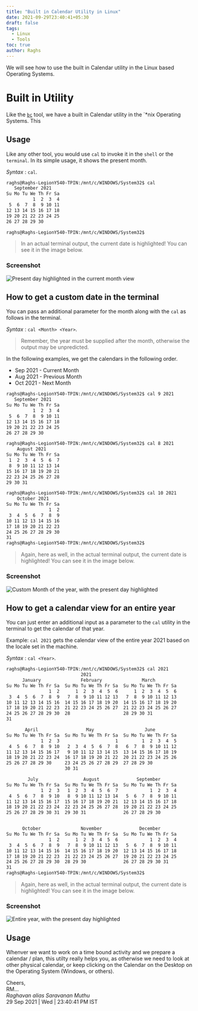 ```yaml
---
title: "Built in Calendar Utility in Linux"
date: 2021-09-29T23:40:41+05:30
draft: false
tags:
  - Linux
  - Tools
toc: true
author: Raghs
---
```


We will see how to use the built in Calendar utility in the Linux based Operating Systems.

<!--more-->

# Built in Utility 

Like the [`bc`](./how-to-use-the-bc-tool.md) tool, we have a built in Calendar utility in the `*nix Operating Systems. This

## Usage 

Like any other tool, you would use `cal` to invoke it in the `shell` or the `terminal`. In its simple usage, it shows the present month. 

*Syntax* : `cal`.

```sh
raghs@Raghs-LegionY540-TPIN:/mnt/c/WINDOWS/System32$ cal
   September 2021
Su Mo Tu We Th Fr Sa
          1  2  3  4
 5  6  7  8  9 10 11
12 13 14 15 16 17 18
19 20 21 22 23 24 25
26 27 28 29 30

raghs@Raghs-LegionY540-TPIN:/mnt/c/WINDOWS/System32$
```
> In an actual terminal output, the current date is highlighted! You can see it in the image below. 

### Screenshot 

<img src="https://www.raghsonline.com/tools/linux/cal/current-month-today-highlighted.jpg" alt="Present day highlighted in the current month view">

## How to get a custom date in the terminal 

You can pass an additional parameter for the month along with the `cal` as follows in the terminal. 

*Syntax* : `cal <Month> <Year>`.

> Remember, the year must be supplied after the month, otherwise the output may be unpredicted. 

In the following examples, we get the calendars in the following order. 

* Sep 2021 - Current Month
* Aug 2021 - Previous Month 
* Oct 2021 - Next Month 
  
```sh
raghs@Raghs-LegionY540-TPIN:/mnt/c/WINDOWS/System32$ cal 9 2021
   September 2021
Su Mo Tu We Th Fr Sa
          1  2  3  4
 5  6  7  8  9 10 11
12 13 14 15 16 17 18
19 20 21 22 23 24 25
26 27 28 29 30

raghs@Raghs-LegionY540-TPIN:/mnt/c/WINDOWS/System32$ cal 8 2021
    August 2021
Su Mo Tu We Th Fr Sa
 1  2  3  4  5  6  7
 8  9 10 11 12 13 14
15 16 17 18 19 20 21
22 23 24 25 26 27 28
29 30 31

raghs@Raghs-LegionY540-TPIN:/mnt/c/WINDOWS/System32$ cal 10 2021
    October 2021
Su Mo Tu We Th Fr Sa
                1  2
 3  4  5  6  7  8  9
10 11 12 13 14 15 16
17 18 19 20 21 22 23
24 25 26 27 28 29 30
31
raghs@Raghs-LegionY540-TPIN:/mnt/c/WINDOWS/System32$
```
> Again, here as well, in the actual terminal output, the current date is highlighted! You can see it in the image below. 

### Screenshot 

<img src="https://www.raghsonline.com/tools/linux/cal/custom-month-year-today-highlighted.jpg" alt="Custom Month of the year, with the present day highlighted">

## How to get a calendar view for an entire year 

You can just enter an additional input as a parameter to the `cal` utility in the terminal to get the calendar of that year. 

Example: `cal 2021` gets the calendar view of the entire year 2021 based on the locale set in the machine. 

*Syntax* : `cal <Year>`.

```sh
raghs@Raghs-LegionY540-TPIN:/mnt/c/WINDOWS/System32$ cal 2021
                            2021
      January               February               March
Su Mo Tu We Th Fr Sa  Su Mo Tu We Th Fr Sa  Su Mo Tu We Th Fr Sa
                1  2      1  2  3  4  5  6      1  2  3  4  5  6
 3  4  5  6  7  8  9   7  8  9 10 11 12 13   7  8  9 10 11 12 13
10 11 12 13 14 15 16  14 15 16 17 18 19 20  14 15 16 17 18 19 20
17 18 19 20 21 22 23  21 22 23 24 25 26 27  21 22 23 24 25 26 27
24 25 26 27 28 29 30  28                    28 29 30 31
31

       April                  May                   June
Su Mo Tu We Th Fr Sa  Su Mo Tu We Th Fr Sa  Su Mo Tu We Th Fr Sa
             1  2  3                     1         1  2  3  4  5
 4  5  6  7  8  9 10   2  3  4  5  6  7  8   6  7  8  9 10 11 12
11 12 13 14 15 16 17   9 10 11 12 13 14 15  13 14 15 16 17 18 19
18 19 20 21 22 23 24  16 17 18 19 20 21 22  20 21 22 23 24 25 26
25 26 27 28 29 30     23 24 25 26 27 28 29  27 28 29 30
                      30 31

        July                 August              September
Su Mo Tu We Th Fr Sa  Su Mo Tu We Th Fr Sa  Su Mo Tu We Th Fr Sa
             1  2  3   1  2  3  4  5  6  7            1  2  3  4
 4  5  6  7  8  9 10   8  9 10 11 12 13 14   5  6  7  8  9 10 11
11 12 13 14 15 16 17  15 16 17 18 19 20 21  12 13 14 15 16 17 18
18 19 20 21 22 23 24  22 23 24 25 26 27 28  19 20 21 22 23 24 25
25 26 27 28 29 30 31  29 30 31              26 27 28 29 30


      October               November              December
Su Mo Tu We Th Fr Sa  Su Mo Tu We Th Fr Sa  Su Mo Tu We Th Fr Sa
                1  2      1  2  3  4  5  6            1  2  3  4
 3  4  5  6  7  8  9   7  8  9 10 11 12 13   5  6  7  8  9 10 11
10 11 12 13 14 15 16  14 15 16 17 18 19 20  12 13 14 15 16 17 18
17 18 19 20 21 22 23  21 22 23 24 25 26 27  19 20 21 22 23 24 25
24 25 26 27 28 29 30  28 29 30              26 27 28 29 30 31
31
raghs@Raghs-LegionY540-TPIN:/mnt/c/WINDOWS/System32$
```

> Again, here as well, in the actual terminal output, the current date is highlighted! You can see it in the image below. 

### Screenshot 

<img src="https://www.raghsonline.com/tools/linux/cal/entire-year-today-highlighted.jpg" alt="Entire year, with the present day highlighted">

## Usage 

Whenver we want to work on a time bound activity and we prepare a calendar / plan, this utilty really helps you, as otherwise we need to look at other physical calendar, or keep clicking on the Calendar on the Desktop on the Operating System (Windows, or others).

Cheers,\
RM...\
_Raghavan alias Saravanan Muthu_\
29 Sep 2021 | Wed | 23:40:41 PM IST

